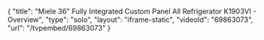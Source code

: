 {
    "title": "Miele 36\" Fully Integrated Custom Panel All Refrigerator K1903VI - Overview",
    "type": "solo",
    "layout": "iframe-static",
    "videoId": "69863073",
    "url": "\/tvpembed\/69863073"
}